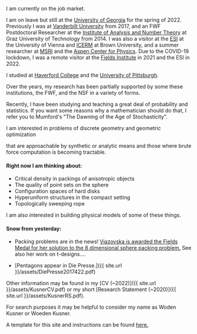 
I am currently on the job market.

I am on leave but still at the [University of Georgia][UGA] for the spring of 2022.
Previously I was at [Vanderbilt University][VANDERBILT] from 2017, and an FWF Postdoctoral Researcher at the [Institute of Analysis and Number Theory][ANT] at Graz University of Technology from 2014. I was also a visitor at the [ESI][ESI] at the University of Vienna and  [ICERM][ICERM] at Brown University, and a summer researcher at [MSRI][MSRI] and the [Aspen Center for Physics][ASPEN]. Due to the COVID-19 lockdown, I was a remote visitor at the [Fields Institute][FIELDS] in 2021 and the ESI in 2022.

I studied at [Haverford College][HAVERFORD] and the [University of Pittsburgh][PITT].

Over the years, my research has been partially supported by some these institutions, the FWF, and the NSF in a variety of forms.

Recently, I have been studying and teaching a great deal of probability and statistics.
If you want some reasons why a mathematician should do that, I refer you to Mumford's "The Dawning of the Age of Stochasticity".

<!---Because of this, consider the site to be under construction.  Briefly, -->I am interested in problems of discrete geometry and geometric optimization
that are approachable by synthetic or analytic means and those where brute force computation is becoming tractable.

#### Right now I am thinking about:

- Critical density in packings of anisotropic objects
- The quality of point sets on the sphere
- Configuration spaces of hard disks
- Hyperuniform structures in the compact setting
- Topologically sweeping rope

I am also interested in building physical models of some of these things.

<!---For more detail, you will need to go somewhere else, as this site (as of 2014) is here to test a template.  Otherwise, you would be able to check below for a 
for a short overview, or even find a link to a more recent copy my [CV]({{ site.url }}/assets/KusnerCV.pdf). For more info, search elsewhere. Google is pretty good at finding me these days.-->

<!---#### News for 2018: 
- -->

#### Snow from yesterday: 
- Packing problems are in the news! [Viazovska is awarded the Fields Medal for her solution to the 8 dimensional sphere packing problem.][viazovska] See also her work on t-designs....

- [Pentagons appear in Die Presse.]({{ site.url }}/assets/DiePresse2017422.pdf)

Other information may be found in my [CV (~2022)]({{ site.url }}/assets/KusnerCV.pdf) or my short [Research Statement (~2020)]({{ site.url }}/assets/KusnerRS.pdf).

For search purposes it may be helpful to consider my name as Woden Kusner or Woeden Kusner.

A template for this site and instructions can be found [here.][louis]  

<!---A cobbled together Mathmatica package with some interesting functions can be found [here.]({{ site.url }}/package)-->

[viazovska]:https://arxiv.org/pdf/2207.06913.pdf
[UGA]:https://www.uga.edu/
[FIELDS]:https://www.fields.utoronto.ca/
[ANT]: https://www.tugraz.at/institute/azt/home/
[ESI]: https://www.esi.ac.at/
[ICERM]: https://icerm.brown.edu/
[louis]: https://theran.lt/2014/11/12/about-this-site.html
[MSRI]: https://www.msri.org/
[ASPEN]: https://aspenphys.org/
[VANDERBILT]: https://as.vanderbilt.edu/math/
[HAVERFORD]: https://www.haverford.edu/
[PITT]: https://www.pitt.edu/
 